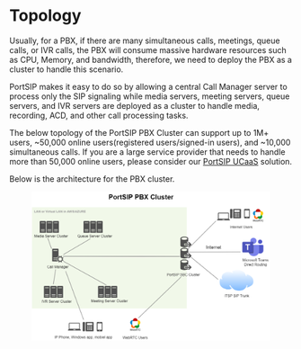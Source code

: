 # Topology

Usually, for a PBX, if there are many simultaneous calls, meetings, queue calls, or IVR calls, the PBX will consume massive hardware resources such as CPU, Memory, and bandwidth, therefore, we need to deploy the PBX as a cluster to handle this scenario.

PortSIP makes it easy to do so by allowing a central Call Manager server to process only the SIP signaling while media servers, meeting servers, queue servers, and IVR servers are deployed as a cluster to handle media, recording, ACD, and other call processing tasks.

The below topology of the PortSIP PBX Cluster can support up to 1M+ users, \~50,000 online users(registered users/signed-in users), and \~10,000 simultaneous calls. If you are a large service provider that needs to handle more than 50,000 online users, please consider our [PortSIP UCaaS](../portsip-ucaas.md) solution.

Below is the architecture for the PBX cluster.

<figure><img src="../../.gitbook/assets/pbx_cluster.drawio.png" alt=""><figcaption></figcaption></figure>

